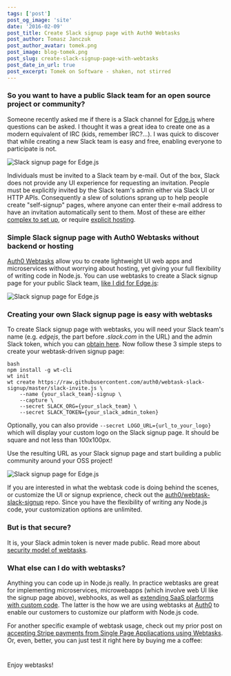 ```yaml
---
tags: ['post']
post_og_image: 'site'
date: '2016-02-09'  
post_title: Create Slack signup page with Auth0 Webtasks
post_author: Tomasz Janczuk
post_author_avatar: tomek.png
post_image: blog-tomek.png
post_slug: create-slack-signup-page-with-webtasks
post_date_in_url: true
post_excerpt: Tomek on Software - shaken, not stirred
---
```


### So you want to have a public Slack team for an open source project or community?

Someone recently asked me if there is a Slack channel for [Edge.js](https://github.com/tjanczuk/edge) where questions can be asked. I thought it was a great idea to create one as a modern equivalent of IRC (kids, remember IRC?...). I was quick to discover that while creating a new Slack team is easy and free, enabling everyone to participate is not. 

<img src="tomek-blog/2016-02-09/1.png" class="tj-img-diagram-75" alt="Slack signup page for Edge.js">

Individuals must be invited to a Slack team by e-mail. Out of the box, Slack does not provide any UI experience for requesting an invitation. People must be explicitly invited by the Slack team's admin either via Slack UI or HTTP APIs. Consequently a slew of solutions sprang up to help people create "self-signup" pages, where anyone can enter their e-mail address to have an invitation automatically sent to them. Most of these are either [complex to set up](https://levels.io/slack-typeform-auto-invite-sign-ups/), or require [explicit hosting](https://github.com/rauchg/slackin). 

### Simple Slack signup page with Auth0 Webtasks without backend or hosting

[Auth0 Webtasks](https://webtask.io) allow you to create lightweight UI web apps and microservices without worrying about hosting, yet giving your full flexibility of writing code in Node.js. You can use webtasks to create a Slack signup page for your public Slack team, [like I did for Edge.js](https://webtask.it.auth0.com/api/run/tjanczuk/edgejs-slack-invite): 

<img src="tomek-blog/2016-02-09/2.png" class="tj-img-diagram-100" alt="Slack signup page for Edge.js">

### Creating your own Slack signup page is easy with webtasks

To create Slack signup page with webtasks, you will need your Slack team's name (e.g. *edgejs*, the part before *.slack.com* in the URL) and the admin Slack token, which you can [obtain here](https://api.slack.com/web#authentication). Now follow these 3 simple steps to create your webtask-driven signup page: 

```
bash
npm install -g wt-cli
wt init
wt create https://raw.githubusercontent.com/auth0/webtask-slack-signup/master/slack-invite.js \
    --name {your_slack_team}-signup \
    --capture \
    --secret SLACK_ORG={your_slack_team} \
    --secret SLACK_TOKEN={your_slack_admin_token}
```
Optionally, you can also provide `--secret LOGO_URL={url_to_your_logo}` which will display your custom logo on the Slack signup page. It should be square and not less than 100x100px. 

Use the resulting URL as your Slack signup page and start building a public community around your OSS project!

<img src="tomek-blog/2016-02-09/3.png" class="tj-img-diagram-100" alt="Slack signup page for Edge.js">

If you are interested in what the webtask code is doing behind the scenes, or customize the UI or signup exprience, check out the [auth0/webtask-slack-signup](https://github.com/auth0/webtask-slack-signup) repo. Since you have the flexibility of writing any Node.js code, your customization options are unlimited. 

### But is that secure?

It is, your Slack admin token is never made public. Read more about [security model of webtasks](https://webtask.io/docs/how).

### What else can I do with webtasks?

Anything you can code up in Node.js really. In practice webtasks are great for implementing microservices, microwebapps (which involve web UI like the signup page above), webhooks, as well as [extending SaaS plarforms with custom code](https://fusebit.io/blog/2015/07/13/extensibility-through-http-with-webtasks/). The latter is the how we are using webtasks at [Auth0](https://auth0.com) to enable our customers to customize our platform with Node.js code. 

For another specific example of webtask usage, check out my prior post on [accepting Stripe payments from Single Page Appliacations using Webtasks](https://fusebit.io/blog/2016/01/29/accept-stripe-payments-without-backend-using-webtasks/). Or, even, better, you can just test it right here by buying me a coffee:

<form action="https://tjanczuk.sandbox.auth0-extend.com/coffee4tomek" method="POST" style="margin-bottom: 40px">
  <script
    src="https://checkout.stripe.com/checkout.js" class="stripe-button"
    data-key="pk_live_CeoSX5oORYP0f5vXtj67o7CI"
    data-image="/assets/images/tj.png"
    data-name="Tomek on Software"
    data-description="A cup of coffee for Tomek"
    data-amount="214"
    data-locale="auto"
    data-panel-label="Buy Tomek coffee"
    data-label="Buy $2.14 coffee for Tomek"
    data-allow-remember-me="false">
  </script>
</form>

Enjoy webtasks!